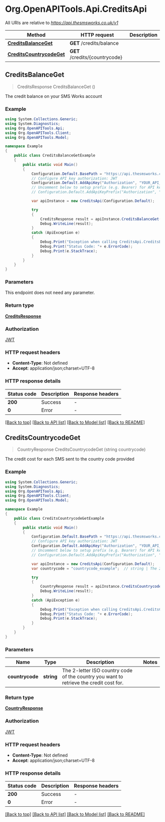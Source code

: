 # Org.OpenAPITools.Api.CreditsApi

All URIs are relative to *https://api.thesmsworks.co.uk/v1*

Method | HTTP request | Description
------------- | ------------- | -------------
[**CreditsBalanceGet**](CreditsApi.md#creditsbalanceget) | **GET** /credits/balance | 
[**CreditsCountrycodeGet**](CreditsApi.md#creditscountrycodeget) | **GET** /credits/{countrycode} | 



## CreditsBalanceGet

> CreditsResponse CreditsBalanceGet ()



The credit balance on your SMS Works account

### Example

```csharp
using System.Collections.Generic;
using System.Diagnostics;
using Org.OpenAPITools.Api;
using Org.OpenAPITools.Client;
using Org.OpenAPITools.Model;

namespace Example
{
    public class CreditsBalanceGetExample
    {
        public static void Main()
        {
            Configuration.Default.BasePath = "https://api.thesmsworks.co.uk/v1";
            // Configure API key authorization: JWT
            Configuration.Default.AddApiKey("Authorization", "YOUR_API_KEY");
            // Uncomment below to setup prefix (e.g. Bearer) for API key, if needed
            // Configuration.Default.AddApiKeyPrefix("Authorization", "Bearer");

            var apiInstance = new CreditsApi(Configuration.Default);

            try
            {
                CreditsResponse result = apiInstance.CreditsBalanceGet();
                Debug.WriteLine(result);
            }
            catch (ApiException e)
            {
                Debug.Print("Exception when calling CreditsApi.CreditsBalanceGet: " + e.Message );
                Debug.Print("Status Code: "+ e.ErrorCode);
                Debug.Print(e.StackTrace);
            }
        }
    }
}
```

### Parameters

This endpoint does not need any parameter.

### Return type

[**CreditsResponse**](CreditsResponse.md)

### Authorization

[JWT](../README.md#JWT)

### HTTP request headers

- **Content-Type**: Not defined
- **Accept**: application/json;charset=UTF-8


### HTTP response details
| Status code | Description | Response headers |
|-------------|-------------|------------------|
| **200** | Success |  -  |
| **0** | Error |  -  |

[[Back to top]](#)
[[Back to API list]](../README.md#documentation-for-api-endpoints)
[[Back to Model list]](../README.md#documentation-for-models)
[[Back to README]](../README.md)


## CreditsCountrycodeGet

> CountryResponse CreditsCountrycodeGet (string countrycode)



The credit cost for each SMS sent to the country code provided

### Example

```csharp
using System.Collections.Generic;
using System.Diagnostics;
using Org.OpenAPITools.Api;
using Org.OpenAPITools.Client;
using Org.OpenAPITools.Model;

namespace Example
{
    public class CreditsCountrycodeGetExample
    {
        public static void Main()
        {
            Configuration.Default.BasePath = "https://api.thesmsworks.co.uk/v1";
            // Configure API key authorization: JWT
            Configuration.Default.AddApiKey("Authorization", "YOUR_API_KEY");
            // Uncomment below to setup prefix (e.g. Bearer) for API key, if needed
            // Configuration.Default.AddApiKeyPrefix("Authorization", "Bearer");

            var apiInstance = new CreditsApi(Configuration.Default);
            var countrycode = "countrycode_example";  // string | The 2-letter ISO country code of the country you want to retrieve the credit cost for.

            try
            {
                CountryResponse result = apiInstance.CreditsCountrycodeGet(countrycode);
                Debug.WriteLine(result);
            }
            catch (ApiException e)
            {
                Debug.Print("Exception when calling CreditsApi.CreditsCountrycodeGet: " + e.Message );
                Debug.Print("Status Code: "+ e.ErrorCode);
                Debug.Print(e.StackTrace);
            }
        }
    }
}
```

### Parameters


Name | Type | Description  | Notes
------------- | ------------- | ------------- | -------------
 **countrycode** | **string**| The 2-letter ISO country code of the country you want to retrieve the credit cost for. | 

### Return type

[**CountryResponse**](CountryResponse.md)

### Authorization

[JWT](../README.md#JWT)

### HTTP request headers

- **Content-Type**: Not defined
- **Accept**: application/json;charset=UTF-8


### HTTP response details
| Status code | Description | Response headers |
|-------------|-------------|------------------|
| **200** | Success |  -  |
| **0** | Error |  -  |

[[Back to top]](#)
[[Back to API list]](../README.md#documentation-for-api-endpoints)
[[Back to Model list]](../README.md#documentation-for-models)
[[Back to README]](../README.md)

